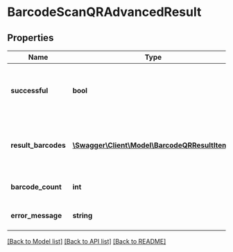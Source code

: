 # BarcodeScanQRAdvancedResult

## Properties
Name | Type | Description | Notes
------------ | ------------- | ------------- | -------------
**successful** | **bool** | True if the operation was successful, false otherwise | [optional] 
**result_barcodes** | [**\Swagger\Client\Model\BarcodeQRResultItem[]**](BarcodeQRResultItem.md) | Results of performing the QR barcode scan operation | [optional] 
**barcode_count** | **int** | Number of barcodes read | [optional] 
**error_message** | **string** | Error message if any | [optional] 

[[Back to Model list]](../README.md#documentation-for-models) [[Back to API list]](../README.md#documentation-for-api-endpoints) [[Back to README]](../README.md)


